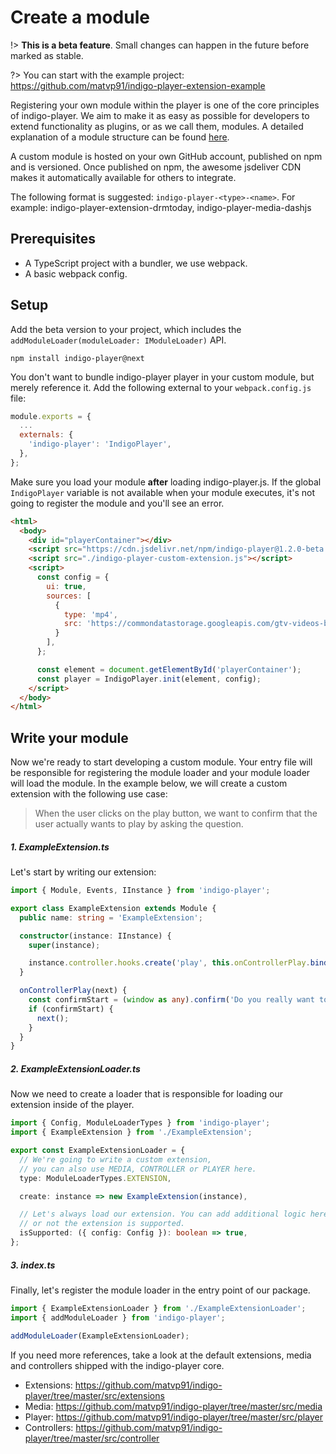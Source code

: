 # Create a module

!> **This is a beta feature**. Small changes can happen in the future before marked as stable.

?> You can start with the example project: https://github.com/matvp91/indigo-player-extension-example

Registering your own module within the player is one of the core principles of indigo-player. We aim to make it as easy as possible for developers to extend functionality as plugins, or as we call them, modules. A detailed explanation of a module structure can be found [here](./ModuleStructure.md).

A custom module is hosted on your own GitHub account, published on npm and is versioned. Once published on npm, the awesome jsdeliver CDN makes it automatically available for others to integrate.

The following format is suggested: `indigo-player-<type>-<name>`. For example: indigo-player-extension-drmtoday, indigo-player-media-dashjs

## Prerequisites

* A TypeScript project with a bundler, we use webpack.
* A basic webpack config.

## Setup

Add the beta version to your project, which includes the `addModuleLoader(moduleLoader: IModuleLoader)` API. 

```
npm install indigo-player@next
```

You don't want to bundle indigo-player player in your custom module, but merely reference it. Add the following external to your `webpack.config.js` file:

```javascript
module.exports = {
  ...
  externals: {
    'indigo-player': 'IndigoPlayer',
  },
};
```

Make sure you load your module **after** loading indigo-player.js. If the global `IndigoPlayer` variable is not available when your module executes, it's not going to register the module and you'll see an error.

```html
<html>
  <body>
    <div id="playerContainer"></div>
    <script src="https://cdn.jsdelivr.net/npm/indigo-player@1.2.0-beta.0/lib/indigo-player.js"></script>
    <script src="./indigo-player-custom-extension.js"></script>
    <script>
      const config = {
        ui: true,
        sources: [
          {
            type: 'mp4',
            src: 'https://commondatastorage.googleapis.com/gtv-videos-bucket/sample/BigBuckBunny.mp4',
          }
        ],
      };

      const element = document.getElementById('playerContainer');
      const player = IndigoPlayer.init(element, config);
    </script>
  </body>
</html>
```

## Write your module

Now we're ready to start developing a custom module. Your entry file will be responsible for registering the module loader and your module loader will load the module. In the example below, we will create a custom extension with the following use case:

> When the user clicks on the play button, we want to confirm that the user actually wants to play by asking the question.

##### 1. ExampleExtension.ts

Let's start by writing our extension:

```typescript
import { Module, Events, IInstance } from 'indigo-player';

export class ExampleExtension extends Module {
  public name: string = 'ExampleExtension';

  constructor(instance: IInstance) {
    super(instance);

    instance.controller.hooks.create('play', this.onControllerPlay.bind(this));
  }

  onControllerPlay(next) {
    const confirmStart = (window as any).confirm('Do you really want to play?');
    if (confirmStart) {
      next();
    }
  }
}
```

##### 2. ExampleExtensionLoader.ts

Now we need to create a loader that is responsible for loading our extension inside of the player.

```typescript
import { Config, ModuleLoaderTypes } from 'indigo-player';
import { ExampleExtension } from './ExampleExtension';

export const ExampleExtensionLoader = {
  // We're going to write a custom extension, 
  // you can also use MEDIA, CONTROLLER or PLAYER here.
  type: ModuleLoaderTypes.EXTENSION,

  create: instance => new ExampleExtension(instance),

  // Let's always load our extension. You can add additional logic here whether
  // or not the extension is supported.
  isSupported: ({ config: Config }): boolean => true,
};
```

##### 3. index.ts

Finally, let's register the module loader in the entry point of our package.

```typescript
import { ExampleExtensionLoader } from './ExampleExtensionLoader';
import { addModuleLoader } from 'indigo-player';

addModuleLoader(ExampleExtensionLoader);
```

If you need more references, take a look at the default extensions, media and controllers shipped with the indigo-player core.

* Extensions: https://github.com/matvp91/indigo-player/tree/master/src/extensions
* Media: https://github.com/matvp91/indigo-player/tree/master/src/media
* Player: https://github.com/matvp91/indigo-player/tree/master/src/player
* Controllers: https://github.com/matvp91/indigo-player/tree/master/src/controller